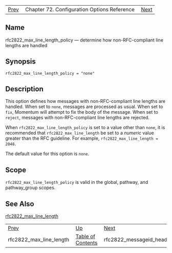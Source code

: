 |     |     |     |
| --- | --- | --- |
| [Prev](conf.ref.rfc2822_max_line_length)  | Chapter 72. Configuration Options Reference |  [Next](conf.ref.rfc2822_messageid_header) |

<a name="conf.ref.rfc2822_max_line_length_policy"></a>
## Name

rfc2822_max_line_length_policy — determine how non-RFC-compliant line lengths are handled

## Synopsis

`rfc2822_max_line_length_policy = "none"`

<a name="idp26249120"></a>
## Description

This option defines how messages with non-RFC-compliant line lengths are handled. When set to `none`, messages are processed as usual. When set to `fix`, Momentum will attempt to fix the body of the message. When set to `reject`, messages with non-RFC-compliant line lengths are rejected.

When `rfc2822_max_line_length_policy` is set to a value other than `none`, it is recommended that `rfc2822_max_line_length` be set to a *numeric* value greater than the RFC guideline. For example, `rfc2822_max_line_length = 2048`.

The default value for this option is `none`.

<a name="idp26256224"></a>
## Scope

`rfc2822_max_line_length_policy` is valid in the global, pathway, and pathway_group scopes.

<a name="idp26258528"></a>
## See Also

[rfc2822_max_line_length](conf.ref.rfc2822_max_line_length "rfc2822_max_line_length")

|     |     |     |
| --- | --- | --- |
| [Prev](conf.ref.rfc2822_max_line_length)  | [Up](config.options.ref) |  [Next](conf.ref.rfc2822_messageid_header) |
| rfc2822_max_line_length  | [Table of Contents](index) |  rfc2822_messageid_header |

